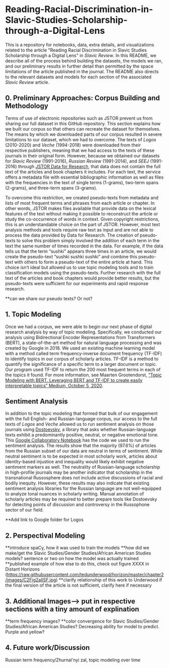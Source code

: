 # Reading-Racial-Discrimination-in-Slavic-Studies-Scholarship-through-a-Digital-Lens

This is a repository for notebooks, data, extra details, and visualizations related to the article "Reading Racial Discrimination in Slavic Studies Scholarship through a Digital Lens" in *Slavic Review*. In this README, we describe all of the process behind building the datasets, the models we ran, and our preliminary results in further detail than permitted by the space limitations of the article published in the journal. The README also directs to the relevant datasets and models for each section of the associated *Slavic Review* article. 

## 0. Preliminary Approaches: Corpus Building and Methodology

Terms of use of electronic repositories such as JSTOR prevent us from sharing our full dataset in this GitHub repository. This section explains how we built our corpus so that others can recreate the dataset for themselves. The means by which we downloaded parts of our corpus resulted in severe limitations to our dataset, which we had to overcome.  The texts of *Logos* (2010-2020) and *Veche* (1994-2018) were downloaded from their respective publishers, meaning that we had access to the texts of these journals in their original form. However, because we obtained our datasets for *Slavic Review* (1991-2016), *Russian Review* (1991-2014), and *SEEJ* (1991-2016) through [JSTOR Data for Research](https://about.jstor.org/whats-in-jstor/text-mining-support/), that data does not contain the full text of the articles and book chapters it includes. For each text, the service offers a metadata file with essential bibliographic information as well as files with the frequencies in the text of single terms (1-grams), two-term spans (2-grams), and three-term spans (3-grams). 

To overcome this restriction, we created pseudo-texts from metadata and lists of most frequent terms and phrases from each article or chapter. In other words, JSTOR makes files available that provide data on the lexical features of the text without making it possible to reconstruct the article or study the co-occurrence of words in context. Given copyright restrictions, this is an understandable choice on the part of JSTOR. However, most text analysis methods and tools require raw text as input and are not able to process the data provided by Data for Research. The creation of pseudo-texts to solve this problem simply involved the addition of each term in the text the same number of times recorded in the data. For example, if the data tells us that the  term “sushki” appears three times in an article, we would create the pseudo-text “sushki sushki sushki” and combine this pseudo-text with others to form a pseudo-text of the entire article at hand. This choice isn’t ideal but allowed us to use topic modeling tools and to train classification models using the pseudo-texts.  Further research with the full text of the articles and book chapters would provide better results, but the pseudo-texts were sufficient for our experiments and rapid response research.

**can we share our pseudo texts? Or not?

## 1. Topic Modeling

Once we had a corpus, we were able to begin our next phase of digital research analysis by way of topic modeling. Specifically, we conducted our analysis using Bidirectional Encoder Representations from Transformers (BERT), a state-of-the-art method for natural language processing and was created by Google in 2018. We used an existing machine learning model with a method called term frequency-inverse document frequency (TF-IDF) to identify topics in our corpus of scholarly articles. TF-IDF is a method to quantify the significance of a specific term to a larger document or topic. Our program used TF-IDF to return the 200 most frequent terms in each of the topics it found. For more information, see Maarten Grootendorst, [“Topic Modeling with BERT. Leveraging BERT and TF-IDF to create easily interpretable topics” Medium, October 5, 2020](https://github.com/MaartenGr/BERTopic).  


## Sentiment Analysis

In addition to the topic modeling that formed that bulk of our engagement with the full English- and Russian-language corpus, our access to the full texts of *Logos* and *Veche* allowed us to run sentiment analysis on those journals using [Dostoevsky](https://pypi.org/project/dostoevsky/), a library that asks whether Russian-language texts exhibit a predominantly positive, neutral, or negative emotional tone. This [Google Collaboratory Notebook](https://colab.research.google.com/drive/14fyxLfmQy6C2kZnZKZlOfbyTEwNpe-i9?usp=sharing) has the code we used to run the sentiment analysis. The results show that the majority (97.6%) of articles from the Russian subset of our data are neutral in terms of sentiment. While neutral sentiment is to be expected in most scholarly work, articles about identity-based injustice and inequality would likely exhibit negative sentiment markers as well. The neutrality of Russian-language scholarship in high-profile journals may be another indicator that scholarship in the transnational Russosphere does not include active discussions of racial and bodily inequity. However, these results may also indicate that existing sentiment analysis libraries for the Russian language are not well-equipped to analyze tonal nuances in scholarly writing. Manual annotation of scholarly articles may be required to better prepare tools like Dostoevsky for detecting points of discussion and controversy in the Russophone sector of our field.

**Add link to Google folder for Logos


## 2. Perspectival Modeling

**introduce spaCy, how it was used to train the models
**how did we make/get the Slavic Studies/Gender Studies/African American Studies models? sentence or two on how the model was actually trained
**published example of how else to do this, check out figure XXXX in Distant Horizons (https://raw.githubusercontent.com/tedunderwood/horizon/master/chapter2/images/C2Fig2allSF.jpg)
**clarify relationship of this work to Underwood if the final version of the article is not sufficient, clarify here if necessary


## 3. Additional Images--> put in respective sections with a tiny amount of explination
**term frequency images? 
**color convergence for Slavic Studies/Gender Studies/African American Studies? Decreasing ability for model to predict. Purple and yellow?

## 4. Future work/Discussion
Russian term frequency/Zhurnal'nyi zal, topic modeling over time
